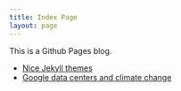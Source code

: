 ```yaml
---
title: Index Page
layout: page
---
```


This is a Github Pages blog.

- [Nice Jekyll themes](jekyll-themes.md)
- [Google data centers and climate change](google-data-climate.md)
